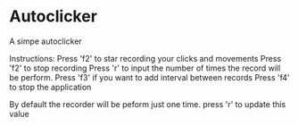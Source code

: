 # Autoclicker

A simpe autoclicker

Instructions:
Press 'f2' to star recording your clicks and movements
Press 'f2' to stop recording
Press 'r' to input the number of times the record will be perform.
Press 'f3' if you want to add interval between records
Press 'f4' to stop the application

By default the recorder will be peform just one time. press 'r' to update this value
